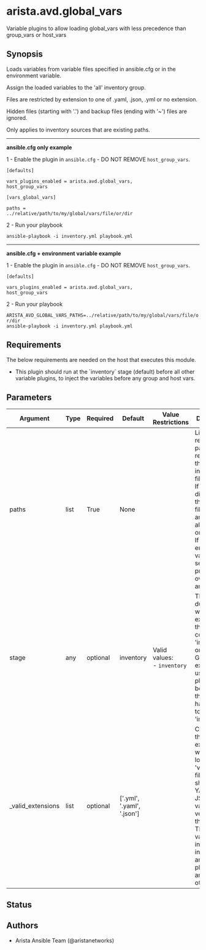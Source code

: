 # arista.avd.global_vars

Variable plugins to allow loading global\_vars with less precedence than group\_vars or host\_vars

## Synopsis

Loads variables from variable files specified in ansible\.cfg or in the environment variable\.

Assign the loaded variables to the \'all\' inventory group\.

Files are restricted by extension to one of \.yaml\, \.json\, \.yml or no extension\.

Hidden files \(starting with \'\.\'\) and backup files \(ending with \'\~\'\) files are ignored\.

Only applies to inventory sources that are existing paths\.

<hr>

<b>ansible\.cfg only example</b>

1 \- Enable the plugin in <code>ansible\.cfg</code> \- DO NOT REMOVE <code>host\_group\_vars</code>\.

<code>\[defaults\]</code>

<code>vars\_plugins\_enabled \= arista\.avd\.global\_vars\, host\_group\_vars</code>

<code>\[vars\_global\_vars\]</code>

<code>paths \= \.\./relative/path/to/my/global/vars/file/or/dir</code>

2 \- Run your playbook

<code>ansible\-playbook \-i inventory\.yml playbook\.yml</code>

<hr>

<b>ansible\.cfg \+ environment variable example</b>

1 \- Enable the plugin in <code>ansible\.cfg</code> \- DO NOT REMOVE <code>host\_group\_vars</code>\.

<code>\[defaults\]</code>

<code>vars\_plugins\_enabled \= arista\.avd\.global\_vars\, host\_group\_vars</code>

2 \- Run your playbook

<code>ARISTA\_AVD\_GLOBAL\_VARS\_PATHS\=\.\./relative/path/to/my/global/vars/file/or/dir ansible\-playbook \-i inventory\.yml playbook\.yml</code>

## Requirements

The below requirements are needed on the host that executes this module.

- This plugin should run at the \`inventory\` stage \(default\) before all other variable plugins\, to inject the variables before any group and host vars\.

## Parameters

| Argument | Type | Required | Default | Value Restrictions | Description |
| -------- | ---- | -------- | ------- | ------------------ | ----------- |
| paths | list | True | None |  | List of relative paths\, relative to the inventory file\.<br>If path is a directory\, all the valid files inside are loaded in alphabetical order\.<br>If the environment variable is set\, it takes precedence over ansible\.cfg\. |
| stage | any | optional | inventory | Valid values:<br>- <code>inventory</code> | The stage during which executing the plugin\. It could be \'inventory\' or \'task\'<br>Given the expected usage of this plugin at the beginning of the run\. It is hardcoded to \'inventory\' |
| _valid_extensions | list | optional | ['.yml', '.yaml', '.json'] |  | Check all of these extensions when looking for \'variable\' files which should be YAML or JSON or vaulted versions of these\.<br>This affects vars\_files\, include\_vars\, inventory and vars plugins among others\. |

## Status

## Authors

- Arista Ansible Team (@aristanetworks)
